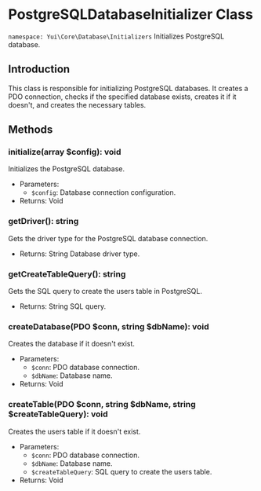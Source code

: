 # PostgreSQLDatabaseInitializer Class

`namespace: Yui\Core\Database\Initializers`
Initializes PostgreSQL database.

## Introduction
This class is responsible for initializing PostgreSQL databases. It creates a PDO connection, checks if the specified database exists, creates it if it doesn't, and creates the necessary tables.

## Methods

### initialize(array $config): void
Initializes the PostgreSQL database.
- Parameters:
  - `$config`: Database connection configuration.
- Returns: Void

### getDriver(): string
Gets the driver type for the PostgreSQL database connection.
- Returns: String Database driver type.

### getCreateTableQuery(): string
Gets the SQL query to create the users table in PostgreSQL.
- Returns: String SQL query.

### createDatabase(PDO $conn, string $dbName): void
Creates the database if it doesn't exist.
- Parameters:
  - `$conn`: PDO database connection.
  - `$dbName`: Database name.
- Returns: Void

### createTable(PDO $conn, string $dbName, string $createTableQuery): void
Creates the users table if it doesn't exist.
- Parameters:
  - `$conn`: PDO database connection.
  - `$dbName`: Database name.
  - `$createTableQuery`: SQL query to create the users table.
- Returns: Void
